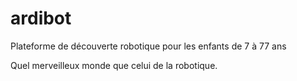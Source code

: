 # ardibot 

Plateforme de découverte robotique pour les enfants de 7 à 77 ans

Quel merveilleux monde que celui de la robotique.

